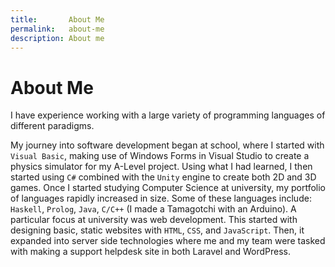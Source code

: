 ```yaml
---
title:       About Me
permalink:   about-me
description: About me
---
```


# About Me

I have experience working with a large variety of programming languages of different paradigms.

My journey into software development began at school, where I started with `Visual Basic`, making use of Windows Forms in Visual Studio to create a physics simulator for my A-Level project. Using what I had learned, I then started using `C#` combined with the `Unity` engine to create both 2D and 3D games. Once I started studying Computer Science at university, my portfolio of languages rapidly increased in size. Some of these languages include: `Haskell`, `Prolog`, `Java`, `C/C++` (I made a Tamagotchi with an Arduino). A particular focus at university was web development. This started with designing basic, static websites with `HTML`, `CSS`, and `JavaScript`. Then, it expanded into server side technologies where me and my team were tasked with making a support helpdesk site in both Laravel and WordPress.